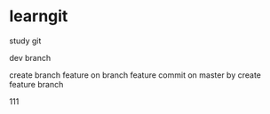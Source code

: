 # learngit
study git

dev branch

create branch feature on branch feature
commit on master by create feature branch


111


